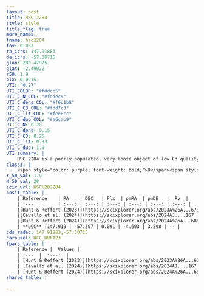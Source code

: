 ```yaml
---
layout: post
title: HSC 2284
style: style
title_flag: true
more_names: 
fname: hsc2284
fov: 0.063
ra_icrs: 147.91883
de_icrs: -57.30715
glon: 280.47975
glat: -2.49022
r50: 1.9
plx: 0.0915
UTI: "0.27"
UTI_COLOR: "#fddcc5"
UTI_C_N_COL: "#fedec5"
UTI_C_dens_COL: "#f6c1b8"
UTI_C_C3_COL: "#fdd7c3"
UTI_C_lit_COL: "#fee8cc"
UTI_C_dup_COL: "#a6cab9"
UTI_C_N: 0.28
UTI_C_dens: 0.15
UTI_C_C3: 0.25
UTI_C_lit: 0.33
UTI_C_dup: 1.0
UTI_summary: |
    HSC 2284 is a poorly populated, very loose object of low C3 quality. It was recently reported in the literature.
class3: |
    <span style="color: purple; font-weight: bold;">D</span><span style="color: #FFC300; font-weight: bold;">B</span>
r_50_val: 1.9
N_50_val: 28
scix_url: HSC%202284
posit_table: |
    | Reference    | RA    | DEC   | Plx  | pmRA  | pmDE   |  Rv  |
    | :---         | :---: | :---: | :---: | :---: | :---: | :---: |
    |[Hunt & Reffert (2023)](https://scixplorer.org/abs/2023A%26A...673A.114H) | 147.887 | -57.312 | 0.091 | -4.608 | 3.572 | -- |
    |[Cavallo et al. (2024)](https://scixplorer.org/abs/2024AJ....167...12C) | 147.978 | -57.314 | 0.099 | -- | -- | -- |
    |[Hunt & Reffert (2024)](https://scixplorer.org/abs/2024A%26A...686A..42H) | 147.887 | -57.312 | 0.091 | -4.608 | 3.572 | -- |
    | **UCC** |147.919 | -57.307 | 0.091 | -4.603 | 3.598 | -- | 
cds_radec: 147.91883,-57.30715
carousel: UCC_HUNT23
fpars_table: |
    | Reference |  Values |
    | :---  |  :---:  |
    | [Hunt & Reffert (2023)](https://scixplorer.org/abs/2023A%26A...673A.114H) | `AV50=4.058, diffAV50=2.363, MOD50=14.57, logAge50=8.086` |
    | [Cavallo et al. (2024)](https://scixplorer.org/abs/2024AJ....167...12C) | `AV50=3.22, dMod50=14.04, logAge50=7.91, [Fe/H]50=0.16` |
    | [Hunt & Reffert (2024)](https://scixplorer.org/abs/2024A%26A...686A..42H) | `MassJ=697.809` |
shared_table: |
    
---
```

